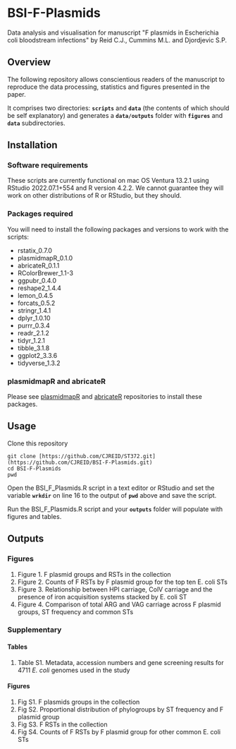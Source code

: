 # BSI-F-Plasmids
Data analysis and visualisation for manuscript "F plasmids in Escherichia coli bloodstream infections" by Reid C.J., Cummins M.L. and Djordjevic S.P.

## Overview
The following repository allows conscientious readers of the manuscript to reproduce the data processing, statistics and figures presented in the paper.

It comprises two directories: __`scripts`__ and __`data`__ (the contents of which should be self explanatory) and generates a __`data/outputs`__ folder with __`figures`__ and __`data`__ subdirectories.


## Installation
### Software requirements
These scripts are currently functional on mac OS Ventura 13.2.1 using RStudio 2022.07.1+554 and R version 4.2.2. We cannot guarantee they will work on other distributions of R or RStudio, but they should.

### Packages required
You will need to install the following packages and versions to work with the scripts:
- rstatix_0.7.0     
- plasmidmapR_0.1.0  
- abricateR_0.1.1    
- RColorBrewer_1.1-3
- ggpubr_0.4.0       
- reshape2_1.4.4     
- lemon_0.4.5        
- forcats_0.5.2      
- stringr_1.4.1     
- dplyr_1.0.10     
- purrr_0.3.4        
- readr_2.1.2        
- tidyr_1.2.1        
- tibble_3.1.8       
- ggplot2_3.3.6      
- tidyverse_1.3.2  

### plasmidmapR and abricateR
Please see [plasmidmapR](https://github.com/maxlcummins/plasmidmapR) and [abricateR](https://github.com/maxlcummins/abricateR) repositories to install these packages.

## Usage
Clone this repository
```
git clone [https://github.com/CJREID/ST372.git](https://github.com/CJREID/BSI-F-Plasmids.git)
cd BSI-F-Plasmids
pwd
```
Open the BSI_F_Plasmids.R script in a text editor or RStudio and set the variable __`wrkdir`__ on line 16 to the output of __`pwd`__ above and save the script.

Run the BSI_F_Plasmids.R script and your __`outputs`__ folder will populate with figures and tables.

## Outputs
### Figures
1. Figure 1. F plasmid groups and RSTs in the collection
2. Figure 2. Counts of F RSTs by F plasmid group for the top ten E. coli STs
3. Figure 3. Relationship between HPI carriage, ColV carriage and the presence of iron acquisition systems stacked by E. coli ST
4. Figure 4. Comparison of total ARG and VAG carriage across F plasmid groups, ST frequency and common STs

### Supplementary
#### Tables
1. Table S1. Metadata, accession numbers and gene screening results for 4711 *E. coli* genomes used in the study

#### Figures
1. Fig S1. F plasmids groups in the collection
2. Fig S2. Proportional distribution of phylogroups by ST frequency and F plasmid group
3. Fig S3. F RSTs in the collection
4. Fig S4. Counts of F RSTs by F plasmid group for other common E. coli STs
